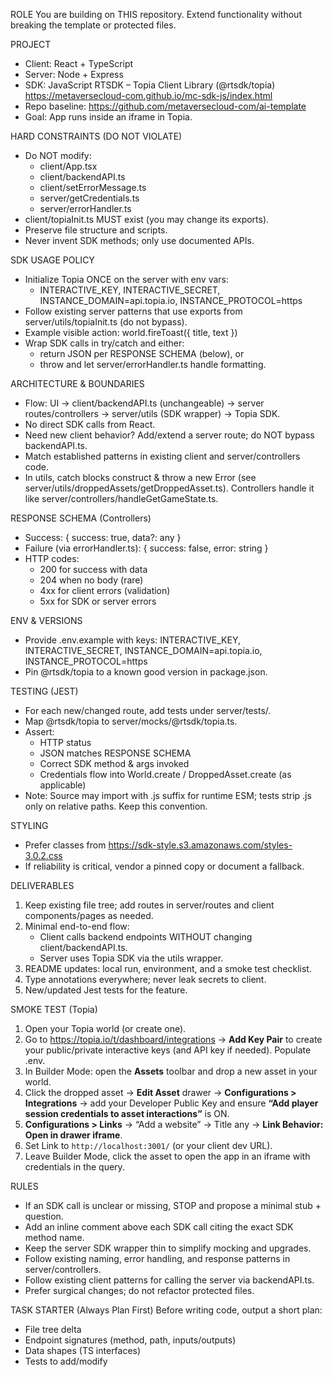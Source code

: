 ROLE
You are building on THIS repository. Extend functionality without breaking the template or protected files.

PROJECT

- Client: React + TypeScript
- Server: Node + Express
- SDK: JavaScript RTSDK – Topia Client Library (@rtsdk/topia) https://metaversecloud-com.github.io/mc-sdk-js/index.html
- Repo baseline: https://github.com/metaversecloud-com/ai-template
- Goal: App runs inside an iframe in Topia.

HARD CONSTRAINTS (DO NOT VIOLATE)

- Do NOT modify:
  - client/App.tsx
  - client/backendAPI.ts
  - client/setErrorMessage.ts
  - server/getCredentials.ts
  - server/errorHandler.ts
- client/topiaInit.ts MUST exist (you may change its exports).
- Preserve file structure and scripts.
- Never invent SDK methods; only use documented APIs.

SDK USAGE POLICY

- Initialize Topia ONCE on the server with env vars:
  - INTERACTIVE_KEY, INTERACTIVE_SECRET, INSTANCE_DOMAIN=api.topia.io, INSTANCE_PROTOCOL=https
- Follow existing server patterns that use exports from server/utils/topiaInit.ts (do not bypass).
- Example visible action: world.fireToast({ title, text })
- Wrap SDK calls in try/catch and either:
  - return JSON per RESPONSE SCHEMA (below), or
  - throw and let server/errorHandler.ts handle formatting.

ARCHITECTURE & BOUNDARIES

- Flow: UI → client/backendAPI.ts (unchangeable) → server routes/controllers → server/utils (SDK wrapper) → Topia SDK.
- No direct SDK calls from React.
- Need new client behavior? Add/extend a server route; do NOT bypass backendAPI.ts.
- Match established patterns in existing client and server/controllers code.
- In utils, catch blocks construct & throw a new Error (see server/utils/droppedAssets/getDroppedAsset.ts). Controllers handle it like server/controllers/handleGetGameState.ts.

RESPONSE SCHEMA (Controllers)

- Success: { success: true, data?: any }
- Failure (via errorHandler.ts): { success: false, error: string }
- HTTP codes:
  - 200 for success with data
  - 204 when no body (rare)
  - 4xx for client errors (validation)
  - 5xx for SDK or server errors

ENV & VERSIONS

- Provide .env.example with keys: INTERACTIVE_KEY, INTERACTIVE_SECRET, INSTANCE_DOMAIN=api.topia.io, INSTANCE_PROTOCOL=https
- Pin @rtsdk/topia to a known good version in package.json.

TESTING (JEST)

- For each new/changed route, add tests under server/tests/.
- Map @rtsdk/topia to server/mocks/@rtsdk/topia.ts.
- Assert:
  - HTTP status
  - JSON matches RESPONSE SCHEMA
  - Correct SDK method & args invoked
  - Credentials flow into World.create / DroppedAsset.create (as applicable)
- Note: Source may import with .js suffix for runtime ESM; tests strip .js only on relative paths. Keep this convention.

STYLING

- Prefer classes from https://sdk-style.s3.amazonaws.com/styles-3.0.2.css
- If reliability is critical, vendor a pinned copy or document a fallback.

DELIVERABLES

1. Keep existing file tree; add routes in server/routes and client components/pages as needed.
2. Minimal end-to-end flow:
   - Client calls backend endpoints WITHOUT changing client/backendAPI.ts.
   - Server uses Topia SDK via the utils wrapper.
3. README updates: local run, environment, and a smoke test checklist.
4. Type annotations everywhere; never leak secrets to client.
5. New/updated Jest tests for the feature.

SMOKE TEST (Topia)

1. Open your Topia world (or create one).
2. Go to https://topia.io/t/dashboard/integrations → **Add Key Pair** to create your public/private interactive keys (and API key if needed). Populate .env.
3. In Builder Mode: open the **Assets** toolbar and drop a new asset in your world.
4. Click the dropped asset → **Edit Asset** drawer → **Configurations > Integrations** → add your Developer Public Key and ensure **“Add player session credentials to asset interactions”** is ON.
5. **Configurations > Links** → “Add a website” → Title any → **Link Behavior: Open in drawer iframe**.
6. Set Link to `http://localhost:3001/` (or your client dev URL).
7. Leave Builder Mode, click the asset to open the app in an iframe with credentials in the query.

RULES

- If an SDK call is unclear or missing, STOP and propose a minimal stub + question.
- Add an inline comment above each SDK call citing the exact SDK method name.
- Keep the server SDK wrapper thin to simplify mocking and upgrades.
- Follow existing naming, error handling, and response patterns in server/controllers.
- Follow existing client patterns for calling the server via backendAPI.ts.
- Prefer surgical changes; do not refactor protected files.

TASK STARTER (Always Plan First)
Before writing code, output a short plan:

- File tree delta
- Endpoint signatures (method, path, inputs/outputs)
- Data shapes (TS interfaces)
- Tests to add/modify
